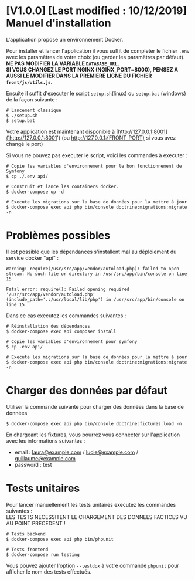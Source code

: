 # [V1.0.0] [Last modified : 10/12/2019] Manuel d'installation

L'application propose un environnement Docker.

Pour installer et lancer l'application il vous suffit de completer le fichier `.env` avec les paramètres de votre choix (ou garder les paramètres par défaut).  
**NE PAS MODIFIER LA VARIABLE `DATABASE_URL`.**  
**SI VOUS CHANGEZ LE PORT NGINX (NGINX_PORT=8000), PENSEZ A AUSSI LE MODIFIER DANS LA PREMIERE LIGNE DU FICHIER `front/js/utils.js`.**  

Ensuite il suffit d'executer le script `setup.sh`(linux) ou `setup.bat` (windows) de la façon suivante : 

    # Lancement classique
    $ ./setup.sh 
    $ setup.bat
    
Votre application est maintenant disponible à [http://127.0.0.1:8001]('http://127.0.0.1:8001') (ou http://127.0.0.1:{FRONT_PORT} si vous avez
changé le port)


Si vous ne pouvez pas executer le script, voici les commandes à executer : 

    # Copie les variables d'environnement pour le bon fonctionnement de Symfony
    $ cp ./.env api/
    
    # Construit et lance les containers docker. 
    $ docker-compose up -d 
    
    # Execute les migrations sur la base de données pour la mettre à jour
    $ docker-compose exec api php bin/console doctrine:migrations:migrate -n
    
# Problèmes possibles

Il est possible que les dépendances s'installent mal au déploiement du service docker "api" :
```$xslt
Warning: require(/usr/src/app/vendor/autoload.php): failed to open stream: No such file or directory in /usr/src/app/bin/console on line 15

Fatal error: require(): Failed opening required '/usr/src/app/vendor/autoload.php' (include_path='.:/usr/local/lib/php') in /usr/src/app/bin/console on line 15
```
Dans ce cas executez les commandes suivantes : 

    # Réinstallation des dépendances
    $ docker-compose exec api composer install
    
    # Copie les variables d'environnement pour symfony
    $ cp .env api/ 
    
    # Execute les migrations sur la base de données pour la mettre à jour
    $ docker-compose exec api php bin/console doctrine:migrations:migrate -n
    
# Charger des données par défaut

Utiliser la commande suivante pour charger des données dans la base de données

    $ docker-compose exec api php bin/console doctrine:fictures:load -n
      
En chargeant les fixtures, vous pourrez vous connecter sur l'application avec les informations suivantes : 
* email : laura@example.com / lucie@example.com / guillaume@example.com
* password : test
      
      
# Tests unitaires

Pour lancer manuellement les tests unitaires executez les commandes suivantes :  
LES TESTS NECESSITENT LE CHARGEMENT DES DONNEES FACTICES VU AU POINT PRECEDENT !

    # Tests backend
    $ docker-compose exec api php bin/phpunit 
  
    # Tests frontend
    $ docker-compose run testing


Vous pouvez ajouter l'option `--testdox` à votre commande `phpunit` pour afficher le nom des tests effectués.
